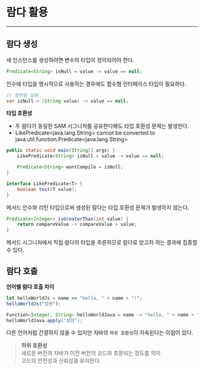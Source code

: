 # 람다 활용

---

## 람다 생성
새 인스턴스를 생성하려면 변수의 타입이 정의되어야 한다.
```java
Predicate<String> isNull = value -> value == null;
```
인수에 타입을 명시적으로 사용하는 경우에도 함수형 인터페이스 타입이 필요하다.
```java
// 컴파일 실패
var isNull = (String value) -> value == null;
```

**타입 호환성**
- 두 람다가 동일한 SAM 시그니처를 공유한다해도 타입 호환성 문제는 발생한다.
- LikePredicate<java.lang.String> cannot be converted to java.util.function.Predicate<java.lang.String>
```java
public static void main(String[] args) {
    LikePredicate<String> isNull = value -> value == null;

    Predicate<String> wontCompile = isNull;
}

interface LikePredicate<T> {
    boolean test(T value);
}
```
메서드 인수와 리턴 타입으로써 생성된 람다는 타입 호환성 문제가 발생하지 않는다.
```java
Predicate<Integer> isGreaterThan(int value) {
    return compareValue -> compareValue > value;
}
```
메서드 시그니처에서 직접 람다의 타입을 추론하므로 람다로 얻고자 하는 결과에 집중할 수 있다.

## 람다 호출

**언어별 람다 호출 차이**
```js
let helloWorldJs = name => "hello, " + name + "!";
helloWorldJs("성현");
```
```java
Function<Integer, String> helloWorldJava = name -> "hello, " + name + "!";
helloWorldJava.apply("성현");
```
다른 언어처럼 간결하지 않을 수 있지만 자바의 `하위 호환성`이 지속된다는 이점이 있다.

>**하위 호환성**<br>
>새로운 버전의 자바가 이전 버전의 코드와 호환되는 정도를 의미<br>
>코드의 안전성과 신뢰성을 유지한다.